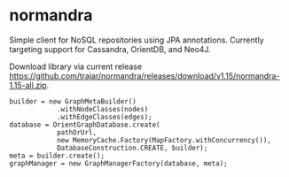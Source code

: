 normandra
=========

Simple client for NoSQL repositories using JPA annotations.  Currently targeting support for Cassandra, OrientDB, and Neo4J.

Download library via current release https://github.com/trajar/normandra/releases/download/v1.15/normandra-1.15-all.zip.

```
builder = new GraphMetaBuilder()
            .withNodeClasses(nodes)
            .withEdgeClasses(edges);
database = OrientGraphDatabase.create(
            pathOrUrl, 
            new MemoryCache.Factory(MapFactory.withConcurrency()),
            DatabaseConstruction.CREATE, builder);
meta = builder.create();
graphManager = new GraphManagerFactory(database, meta);            
```